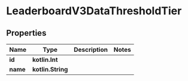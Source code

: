 
# LeaderboardV3DataThresholdTier

## Properties
| Name | Type | Description | Notes |
| ------------ | ------------- | ------------- | ------------- |
| **id** | **kotlin.Int** |  |  |
| **name** | **kotlin.String** |  |  |



